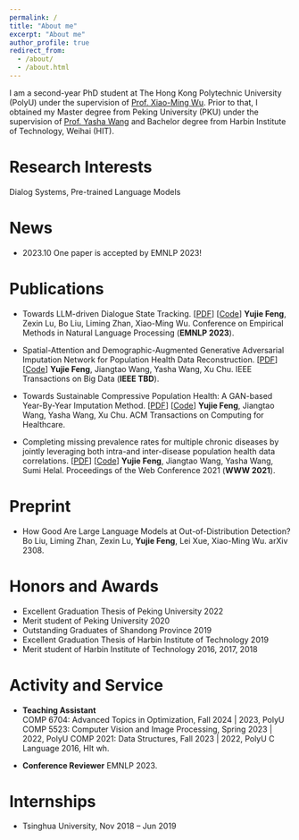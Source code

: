 ```yaml
---
permalink: /
title: "About me"
excerpt: "About me"
author_profile: true
redirect_from: 
  - /about/
  - /about.html
---
```


I am a second-year PhD student at The Hong Kong Polytechnic University (PolyU) under the supervision of [Prof. Xiao-Ming Wu](https://www4.comp.polyu.edu.hk/~csxmwu/).
Prior to that, I obtained my Master degree from Peking University (PKU) under the supervision of [Prof. Yasha Wang](https://faculty.pku.edu.cn/wangyasha/zh_CN/more/10532/jsjjgd/index.htm) and Bachelor degree from Harbin Institute of Technology, Weihai (HIT).

# Research Interests
Dialog Systems, Pre-trained Language Models

# News
* 2023.10 One paper is accepted by EMNLP 2023!

# Publications
* Towards LLM-driven Dialogue State Tracking. [[PDF](https://arxiv.org/pdf/2310.14970.pdf)] [[Code](https://github.com/WoodScene/LDST)]
  **Yujie Feng**, Zexin Lu, Bo Liu, Liming Zhan, Xiao-Ming Wu.
  Conference on Empirical Methods in Natural Language Processing (**EMNLP 2023**).

* Spatial-Attention and Demographic-Augmented Generative Adversarial Imputation Network for Population Health Data Reconstruction. [[PDF](https://ieeexplore.ieee.org/abstract/document/9976200)] [[Code](https://github.com/WoodScene/SDAGAIN)]
  **Yujie Feng**, Jiangtao Wang, Yasha Wang, Xu Chu.
  IEEE Transactions on Big Data (**IEEE TBD**).

* Towards Sustainable Compressive Population Health: A GAN-based Year-By-Year Imputation Method. [[PDF](https://dl.acm.org/doi/abs/10.1145/3571159)] [[Code](https://github.com/WoodScene/UAA-GAIN)]
  **Yujie Feng**, Jiangtao Wang, Yasha Wang, Xu Chu.
  ACM Transactions on Computing for Healthcare.

* Completing missing prevalence rates for multiple chronic diseases by jointly leveraging both intra-and inter-disease population health data correlations. [[PDF](https://dl.acm.org/doi/abs/10.1145/3442381.3449811)] [[Code](https://github.com/WoodScene/Compressive-Population-Health)]
  **Yujie Feng**, Jiangtao Wang, Yasha Wang, Sumi Helal.
  Proceedings of the Web Conference 2021 (**WWW 2021**).

# Preprint
* How Good Are Large Language Models at Out-of-Distribution Detection?
  Bo Liu, Liming Zhan, Zexin Lu, **Yujie Feng**, Lei Xue, Xiao-Ming Wu.
  arXiv 2308.

# Honors and Awards
* Excellent Graduation Thesis of Peking University 2022
* Merit student of Peking University 2020
* Outstanding Graduates of Shandong Province 2019
* Excellent Graduation Thesis of Harbin Institute of Technology 2019
* Merit student of Harbin Institute of Technology 2016, 2017, 2018

# Activity and Service
* **Teaching Assistant**    
  COMP 6704: Advanced Topics in Optimization, Fall 2024 | 2023, PolyU
  COMP 5523: Computer Vision and Image Processing, Spring 2023 | 2022, PolyU
  COMP 2021: Data Structures, Fall 2023 | 2022, PolyU
  C Language 2016, HIt wh.

* **Conference Reviewer**
  EMNLP 2023.

  
# Internships
* Tsinghua University, Nov 2018 – Jun 2019
